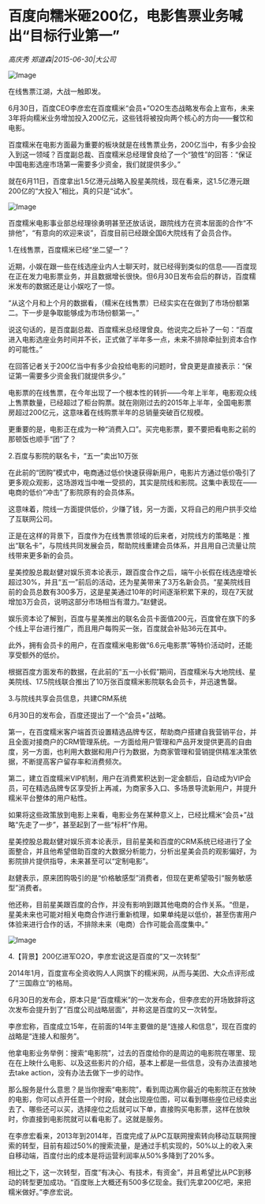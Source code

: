# 百度向糯米砸200亿，电影售票业务喊出“目标行业第一”

*高庆秀 郑道森|2015-06-30|大公司*

![Image](http://static.ylzbl.com/uploads/ueditor/php/upload/image/20171102/1509608924389885.jpeg)

在线售票江湖，大战一触即发。

6月30日，百度CEO李彦宏在百度糯米“会员+”O2O生态战略发布会上宣布，未来3年将向糯米业务增加投入200亿元，这些钱将被投向两个核心的方向——餐饮和电影。

百度糯米在电影方面最为重要的板块就是在线售票业务，200亿当中，有多少会投入到这一领域？百度副总裁、百度糯米总经理曾良给了一个“狼性”的回答：“保证中国电影选座市场第一需要多少资金，我们就提供多少。”

就在6月11日，百度拿出1.5亿港元战略入股星美院线，现在看来，这1.5亿港元跟200亿的“大投入”相比，真的只是“试水”。

![Image](http://static.ylzbl.com/uploads/ueditor/php/upload/image/20171102/1509608885424873.jpeg)

百度糯米电影事业部总经理徐勇明甚至还放话说，跟院线方在资本层面的合作“不排他”，“有意向的欢迎来谈”，百度目前已经跟全国6大院线有了会员合作。

1.在线售票，百度糯米已经“坐二望一”？

近期，小娱在跟一些在线选座业内人士聊天时，就已经得到类似的信息——百度现在正在发力电影票业务，并且数据增长很快。但6月30日发布会后的群访，百度糯米发布的数据还是让小娱吃了一惊。

“从这个月和上个月的数据看，（糯米在线售票）已经实实在在做到了市场份额第二。下一步是争取能够成为市场份额第一。”

说这句话的，是百度副总裁、百度糯米总经理曾良。他说完之后补了一句：“百度进入电影选座业务时间并不长，正式做了半年多一点，未来不排除牵扯到资本合作的可能性。”

在回答记者关于200亿当中有多少会投给电影的问题时，曾良更是直接表示：“保证第一需要多少资金我们就提供多少。”

电影票的在线售票，在今年出现了一个根本性的转折——今年上半年，电影观众线上售票数量，已经超过了柜台购票。就在刚刚过去的2015年上半年，全国电影票房超过200亿元，这意味着在线购票半年的总销量突破百亿规模。

更重要的是，电影正在成为一种“消费入口”。买完电影票，要不要把看电影之前的那顿饭也顺手“团”了？

2.百度与影院的联名卡，“五一”卖出10万张

在此前的“团购”模式中，电商通过低价快速获得新用户，电影片方通过低价吸引了更多观众观影，这场游戏当中唯一受损的，其实是院线和影院。这集中表现在——电商的低价“冲击”了影院原有的会员体系。

这意味着，院线一方面提供低价，少赚了钱，另一方面，又将自己的用户拱手交给了互联网公司。

正是在这样的背景下，百度作为在线售票领域的后来者，对院线方的策略是：推出“联名卡”，与院线共同发展会员，帮助院线重建会员体系，并且用自己流量让院线带来更多新的会员。

星美控股总裁赵健对娱乐资本论表示，跟百度合作之后，端午小长假在线选座增长超过30%，并且“五一”前后的活动，还为星美带来了3万名新会员。“星美院线目前的会员总数有300多万，这是星美通过10年的时间逐渐积累下来的，现在7天就增加3万会员，说明这部分市场相当有潜力。”赵健说。

娱乐资本论了解到，百度与星美推出的联名会员卡面值200元，百度曾在旗下的多个线上平台进行推广，而且用户每购买一张，百度就会补贴36元在其中。

此外，拥有会员卡的用户，在百度糯米电影做“6.6元电影票”等特价活动时，还能享受额外的低价。

根据百度方面发布的数据，在此前的“五一小长假”期间，百度糯米与大地院线、星美院线、17.5院线联合推出了10万张百度糯米影院联名会员卡，并迅速售罄。

3.与院线共享会员信息，共建CRM系统

6月30日的发布会，百度还提出了一个“会员+”战略。

第一，在百度糯米客户端首页设置精选品牌专区，帮助商户搭建自我营销平台，并且全面对接商户的CRM管理系统。一方面给用户管理和产品开发提供更高的自由度，另一方面，也利用大数据和用户行为数据，为商家管理和营销提供精准决策依据，不断提高客户留存率和消费频次。

第二，建立百度糯米VIP机制，用户在消费累积达到一定金额后，自动成为VIP会员，可在精选品牌专区享受折上再减，为商家多入口、多场景导流新用户，并提升糯米平台整体的用户粘性。

如果将这些政策放到电影上来看，电影业务在某种意义上，已经比糯米“会员+”战略“先走了一步”，甚至起到了一些“标杆”作用。

星美控股总裁赵健对娱乐资本论表示，目前星美和百度的CRM系统已经进行了全面整合，并且他希望借助百度的大数据分析能力，分析出星美会员的观影偏好，为影院排片提供指导，未来甚至可以“定制电影”。

赵健表示，原来团购吸引的是“价格敏感型”消费者，但现在更希望吸引“服务敏感型”消费者。

他还称，目前星美跟百度的合作，并没有影响到跟其他电商的合作关系。“但是，星美未来也可能对相关电商合作进行重新梳理，如果单纯是以低价，甚至伤害用户体验来进行合作的话，不排除未来（电商）合作可能会高度集中。”

![Image](http://si1.go2yd.com/get-image/0Hym3tgbzay)

4.【背景】200亿进军O2O，李彦宏说这是百度的“又一次转型”

2014年1月，百度宣布全资收购人人网旗下的糯米网，从而与美团、大众点评形成了“三国鼎立”的格局。

6月30日的发布会，原本只是“百度糯米”的一次发布会，但李彦宏的开场致辞将这次发布会提升到了“百度公司战略层面”，并称这是百度的又一次转型。

李彦宏称，百度成立15年，在前面的14年主要做的是“连接人和信息”，现在百度的战略是“连接人和服务”。

他拿电影业务举例：搜索“电影院”，过去的百度给你的是周边的电影院在哪里、现在在上映什么电影、以及这些影片的介绍，基本上都是一些信息，没有办法直接地去take action，没有办法去做下一步的动作。

那么服务是什么意思？是当你搜索“电影院”，看到周边离你最近的电影院正在放映的电影，你可以点开任意一个时段，就会出现座位图，可以看到哪些座位已经卖出去了、哪些还可以买，选择座位之后就可以下单，直接购买电影票，这样在放映时，你直接到电影院就可以看电影了。这就是服务。

在李彦宏看来，2013年到2014年，百度完成了从PC互联网搜索转向移动互联网搜索的转型，目前有超过50%的搜索流量，是通过手机实现的，50%以上的收入来自移动端，百度付出的成本是将运营利润率从50%多降到了20%多。

相比之下，这一次转型，百度“有决心、有技术，有资金”，并且希望比从PC到移动的转型更加成功。“百度账上大概还有500多亿现金。我们先拿200亿吧，来把糯米做好。”李彦宏说。

